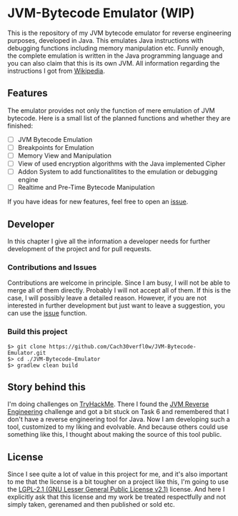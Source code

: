 
# JVM-Bytecode Emulator (WIP)
This is the repository of my JVM bytecode emulator for reverse engineering purposes, developed in Java. This emulates Java instructions with debugging functions including memory manipulation etc. Funnily enough, the complete emulation is written in the Java programming language and you can also claim that this is its own JVM. All information regarding the instructions I got from [Wikipedia](https://en.wikipedia.org/wiki/List_of_Java_bytecode_instructions).

## Features
The emulator provides not only the function of mere emulation of JVM bytecode. Here is a small list of the planned functions and whether they are finished:

- [ ] JVM Bytecode Emulation
- [ ] Breakpoints for Emulation
- [ ] Memory View and Manipulation
- [ ] View of used encryption algorithms with the Java implemented Cipher
- [ ] Addon System to add functionalitites to the emulation or debugging engine
- [ ] Realtime and Pre-Time Bytecode Manipulation

If you have ideas for new features, feel free to open an [issue](https://github.com/Cach30verfl0w/JVM-Bytecode-Emulator/issues).

## Developer
In this chapter I give all the information a developer needs for further development of the project and for pull requests.

### Contributions and Issues
Contributions are welcome in principle. Since I am busy, I will not be able to merge all of them directly. Probably I will not accept all of them. If this is the case, I will possibly leave a detailed reason. However, if you are not interested in further development but just want to leave a suggestion, you can use the [issue](https://github.com/Cach30verfl0w/JVM-Bytecode-Emulator/issues/new) function.

### Build this project
```
$> git clone https://github.com/Cach30verfl0w/JVM-Bytecode-Emulator.git
$> cd ./JVM-Bytecode-Emulator
$> gradlew clean build
```

## Story behind this
I'm doing challenges on [TryHackMe](https://tryhackme.com/p/Cach30verfl0w). There I found the [JVM Reverse Engineering](https://tryhackme.com/room/jvmreverseengineering) challenge and got a bit stuck on Task 6 and remembered that I don't have a reverse engineering tool for Java. Now I am developing such a tool, customized to my liking and evolvable. And because others could use something like this, I thought about making the source of this tool public.

## License

Since I see quite a lot of value in this project for me, and it's also important to me that the license is a bit tougher on a project like this, I'm going to use the [LGPL-2.1 (GNU Lesser General Public License v2.1)](https://github.com/Cach30verfl0w/JVM-Bytecode-Emulator/blob/main/LICENSE) license. And here I explicitly ask that this license and my work be treated respectfully and not simply taken, gerenamed and then published or sold etc.
